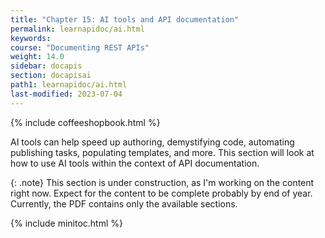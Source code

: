 ```yaml
---
title: "Chapter 15: AI tools and API documentation"
permalink: learnapidoc/ai.html
keywords:
course: "Documenting REST APIs"
weight: 14.0
sidebar: docapis
section: docapisai
path1: learnapidoc/ai.html
last-modified: 2023-07-04
---
```


{% include coffeeshopbook.html %}

AI tools can help speed up authoring, demystifying code, automating publishing tasks, populating templates, and more. This section will look at how to use AI tools within the context of API documentation. 

{: .note}
This section is under construction, as I'm working on the content right now. Expect for the content to be complete probably by end of year. Currently, the PDF contains only the available sections.

{% include minitoc.html %}
